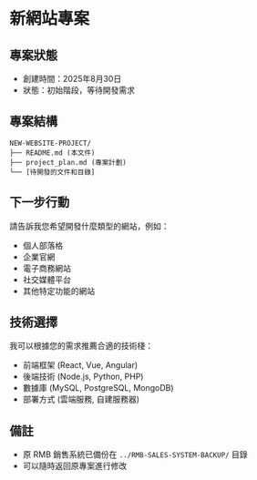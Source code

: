 # 新網站專案

## 專案狀態
- 創建時間：2025年8月30日
- 狀態：初始階段，等待開發需求

## 專案結構
```
NEW-WEBSITE-PROJECT/
├── README.md (本文件)
├── project_plan.md (專案計劃)
└── [待開發的文件和目錄]
```

## 下一步行動
請告訴我您希望開發什麼類型的網站，例如：
- 個人部落格
- 企業官網
- 電子商務網站
- 社交媒體平台
- 其他特定功能的網站

## 技術選擇
我可以根據您的需求推薦合適的技術棧：
- 前端框架 (React, Vue, Angular)
- 後端技術 (Node.js, Python, PHP)
- 數據庫 (MySQL, PostgreSQL, MongoDB)
- 部署方式 (雲端服務, 自建服務器)

## 備註
- 原 RMB 銷售系統已備份在 `../RMB-SALES-SYSTEM-BACKUP/` 目錄
- 可以隨時返回原專案進行修改

